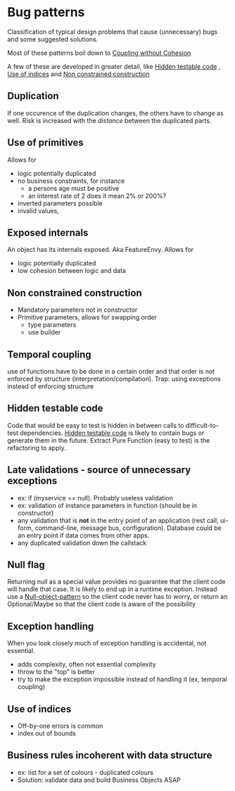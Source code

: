 # Bug patterns
Classification of typical design problems that cause (unnecessary) bugs and some suggested solutions.

Most of these patterns boil down to [Coupling without Cohesion](http://wiki.c2.com/?CouplingAndCohesion)

A few of these are developed in greater detail, like [Hidden testable code](https://medium.com/@johan_alps/bug-pattern-hidden-testable-code-eb7d261f9f05) 
, [Use of indices](https://medium.com/@johan_alps/bug-generator-use-of-indices-83059fa8f041)
and [Non constrained construction](https://martinsson-johan.blogspot.com/2018/05/bug-generator-non-constrained.html) 

## Duplication
If one occurence of the duplication changes, the others have to change as well. Risk is increased with the *distance* between the duplicated parts.

## Use of primitives 
Allows for
* logic potentially duplicated
* no business constraints, for instance  
  * a persons age must be positive
  * an interest rate of 2 does it mean 2% or 200%?
* inverted parameters possible
* invalid values,

## Exposed internals
An object has its internals exposed. Aka FeatureEnvy. Allows for
* logic potentially duplicated
* low cohesion between logic and data

## Non constrained construction
* Mandatory parameters not in constructor
* Primitive parameters, allows for swapping order
  * type parameters
  * use builder

## Temporal coupling
use of functions have to be done in a certain order and that order is not enforced by structure (interpretation/compilation). Trap: using exceptions instead of enforcing structure

## Hidden testable code
Code that would be easy to test is hidden in between calls to difficult-to-test dependencies. [Hidden testable code](http://martinsson-johan.blogspot.fr/2018/04/bug-pattern-hidden-testable-code.html) is likely to contain bugs or generate them in the future. Extract Pure Function (easy to test) is the refactoring to apply.

## Late validations - source of unnecessary exceptions
* ex: if (myservice == null). Probably useless validation
* ex: validation of instance parameters in function (should be in constructor)
* any validation that is **not** in the entry point of an application (rest call, ui-form, command-line, message bus, configuration). Database could be an entry point if data comes from other apps.
* any duplicated validation down the callstack

## Null flag
Returning null as a special value provides no guarantee that the  client code will handle that case. It is likely to end up in a runtime exception. Instead use a [Null-object-pattern](https://en.wikipedia.org/wiki/Null_object_pattern) so the client code never has to worry, or return an Optional/Maybe so that the client code is aware of the possibility

## Exception handling
When you look closely much of exception handling is accidental, not essential.
* adds complexity, often not essential complexity
* throw to the "top" is better
* try to make the exception impossible instead of handling it (ex, temporal coupling)

## Use of indices 
* Off-by-one errors is common
* index out of bounds

## Business rules incoherent with data structure
* ex: list for a set of colours - duplicated colours
* Solution: validate data and build Business Objects ASAP

